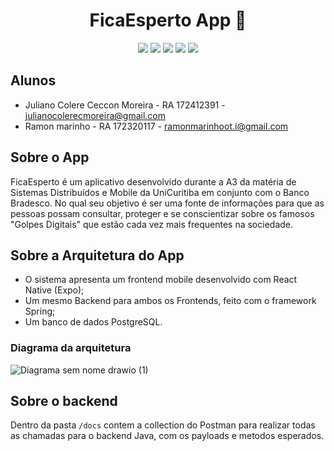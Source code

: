 <h1 align="center">FicaEsperto App 👀</h1>

<p align="center">
  <img src="https://img.shields.io/badge/java-%23ED8B00.svg?style=for-the-badge&logo=openjdk&logoColor=white" />
  <img src="https://img.shields.io/badge/spring-%236DB33F.svg?style=for-the-badge&logo=spring&logoColor=white" />
  <img src="https://img.shields.io/badge/React_Native-20232A?style=for-the-badge&logo=react&logoColor=61DAFB" />
  <img src="https://img.shields.io/badge/expo-1C1E24?style=for-the-badge&logo=expo&logoColor=#D04A37" />
  <img src="https://img.shields.io/badge/PostgreSQL-000?style=for-the-badge&logo=postgresql" />
</p>

## Alunos
- Juliano Colere Ceccon Moreira - RA 172412391 - julianocolerecmoreira@gmail.com 
- Ramon marinho - RA 172320117 - ramonmarinhoot.i@gmail.com 

## Sobre o App
FicaEsperto é um aplicativo desenvolvido durante a A3 da matéria de Sistemas Distribuídos e Mobile da UniCuritiba em conjunto com o Banco Bradesco. 
No qual seu objetivo é ser uma fonte de informações para que as pessoas possam consultar, proteger e se conscientizar sobre os famosos "Golpes Digitais" 
que estão cada vez mais frequentes na sociedade.

## Sobre a Arquitetura do App
- O sistema apresenta um frontend mobile desenvolvido com React Native (Expo);
- Um mesmo Backend para ambos os Frontends, feito com o framework Spring;
- Um banco de dados PostgreSQL.


### Diagrama da arquitetura
![Diagrama sem nome drawio (1)](https://github.com/user-attachments/assets/6f8e9761-5a20-4622-88df-bb69e59a55e6)


## Sobre o backend
Dentro da pasta `/docs` contem a collection do Postman para realizar todas as chamadas para o backend Java, com os payloads e metodos esperados.